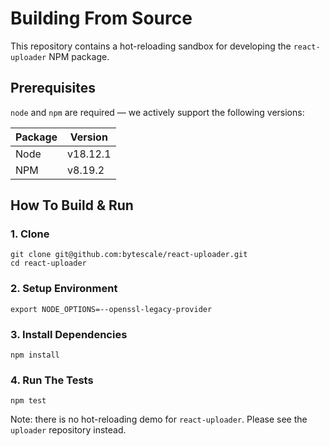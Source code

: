 # Building From Source

This repository contains a hot-reloading sandbox for developing the `react-uploader` NPM package.

## Prerequisites

`node` and `npm` are required — we actively support the following versions:

| Package | Version  |
| ------- | -------- |
| Node    | v18.12.1 |
| NPM     | v8.19.2  |

## How To Build & Run

### 1. Clone

```shell
git clone git@github.com:bytescale/react-uploader.git
cd react-uploader
```

### 2. Setup Environment

```
export NODE_OPTIONS=--openssl-legacy-provider
```

### 3. Install Dependencies

```shell
npm install
```

### 4. Run The Tests

```shell
npm test
```

Note: there is no hot-reloading demo for `react-uploader`. Please see the `uploader` repository instead.
